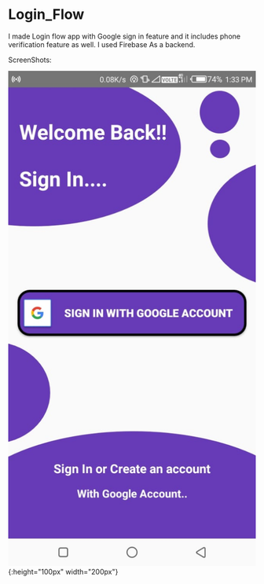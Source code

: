 # Login_Flow
I made Login flow app with Google sign in feature and it includes phone verification feature as well.
I used Firebase As a backend.

ScreenShots:

![](https://github.com/KingSujeet/Login_Flow/blob/master/WhatsApp%20Image%202020-07-14%20at%201.38.25%20PM.jpeg){:height="100px" width="200px"}
